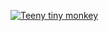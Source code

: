 [![Teeny tiny monkey](http://farm7.staticflickr.com/6026/5962588843_e927ea8fee_n.jpg)](http://www.flickr.com/photos/dylane/5962588843/)
